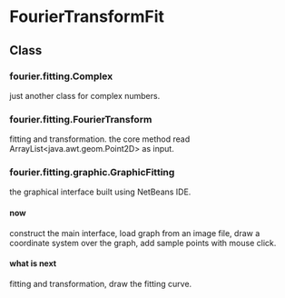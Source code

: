 # FourierTransformFit
## Class
### fourier.fitting.Complex
just another class for complex numbers.

### fourier.fitting.FourierTransform
fitting and transformation. the core method read ArrayList\<java.awt.geom.Point2D\> as input.

### fourier.fitting.graphic.GraphicFitting
the graphical interface built using NetBeans IDE.
#### now
construct the main interface, load graph from an image file, draw a coordinate system over the graph, add sample points with mouse click.
#### what is next
fitting and transformation, draw the fitting curve.
